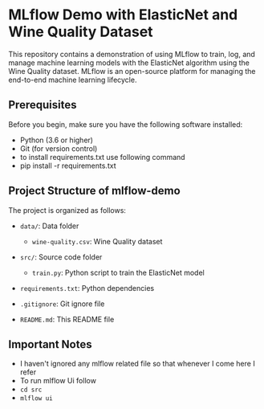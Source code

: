 # MLflow Demo with ElasticNet and Wine Quality Dataset

This repository contains a demonstration of using MLflow to train, log, and manage machine learning models with the ElasticNet algorithm using the Wine Quality dataset. MLflow is an open-source platform for managing the end-to-end machine learning lifecycle.

## Prerequisites

Before you begin, make sure you have the following software installed:

- Python (3.6 or higher)
- Git (for version control)
- to install requirements.txt use following command
- pip install -r requirements.txt 


## Project Structure of mlflow-demo 
The project is organized as follows:

- `data/`: Data folder
  - `wine-quality.csv`: Wine Quality dataset

- `src/`: Source code folder
  - `train.py`: Python script to train the ElasticNet model

- `requirements.txt`: Python dependencies
- `.gitignore`: Git ignore file
- `README.md`: This README file

## Important Notes
- I haven't ignored any mlflow related file so that whenever I come here I refer
- To run mlflow Ui follow 
- `cd src`
- `mlflow ui`

